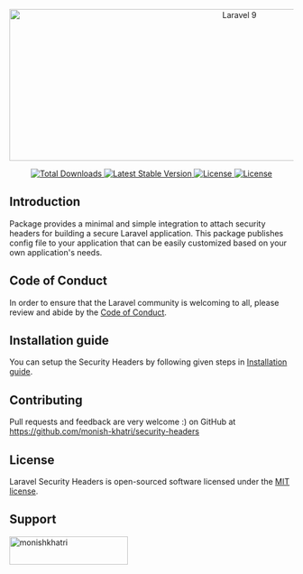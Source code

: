 <p align="center"><img alt="Laravel 9" border="0" data-original-height="420" data-original-width="1000" height="269" src="https://www.eurotechconseil.com/wp-content/uploads/2022/06/OWASP.webp" width="800"></p>

<p align="center">
    <a href="https://packagist.org/packages/monish-khatri/security-headers">
        <img src="https://img.shields.io/packagist/dt/monish-khatri/security-headers" alt="Total Downloads">
    </a>
    <a href="https://packagist.org/packages/monish-khatri/security-headers">
        <img src="https://img.shields.io/packagist/v/monish-khatri/security-headers" alt="Latest Stable Version">
    </a>
    <a href="https://packagist.org/packages/monish-khatri/security-headers">
        <img src="https://img.shields.io/packagist/l/monish-khatri/security-headers" alt="License">
    </a>
    <a href="https://packagist.org/packages/monish-khatri/security-headers">
        <img src="https://img.shields.io/packagist/stars/monish-khatri/security-headers" alt="License">
    </a>
</p>

## Introduction

Package provides a minimal and simple integration to attach security headers for building a secure Laravel application.
This package publishes config file to your application that can be easily customized based on your own application's needs.

## Code of Conduct

In order to ensure that the Laravel community is welcoming to all, please review and abide by the [Code of Conduct](https://laravel.com/docs/contributions#code-of-conduct).


## Installation guide

You can setup the Security Headers by following given steps in [Installation guide](INSTALLATION.md).

## Contributing
Pull requests and feedback are very welcome :)
on GitHub at https://github.com/monish-khatri/security-headers

## License

Laravel Security Headers is open-sourced software licensed under the [MIT license](LICENSE.md).


## Support
<p><a href="https://www.buymeacoffee.com/monishkhatri"> <img align="left" src="https://cdn.buymeacoffee.com/buttons/v2/default-yellow.png" height="50" width="210" alt="monishkhatri" /></a></p><br><br>
